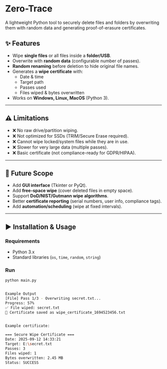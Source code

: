 # Zero-Trace
A lightweight Python tool to securely delete files and folders by overwriting them with random data and generating proof-of-erasure certificates.


## ✨ Features
- Wipe **single files** or all files inside a **folder/USB**.
- Overwrite with **random data** (configurable number of passes).
- **Random renaming** before deletion to hide original file names.
- Generates a **wipe certificate** with:
  - Date & time
  - Target path
  - Passes used
  - Files wiped & bytes overwritten
- Works on **Windows, Linux, MacOS** (Python 3).

---

## ⚠️ Limitations
- ❌ No raw drive/partition wiping.
- ❌ Not optimized for SSDs (TRIM/Secure Erase required).
- ❌ Cannot wipe locked/system files while they are in use.
- ❌ Slower for very large data (multiple passes).
- ❌ Basic certificate (not compliance-ready for GDPR/HIPAA).

---

## 🚀 Future Scope
- Add **GUI interface** (Tkinter or PyQt).
- Add **free-space wipe** (cover deleted files in empty space).
- Support **DoD/NIST/Gutmann wipe algorithms**.
- Better **certificate reporting** (serial numbers, user info, compliance tags).
- Add **automation/scheduling** (wipe at fixed intervals).

---

## ▶️ Installation & Usage

### Requirements
- Python 3.x
- Standard libraries (`os`, `time`, `random`, `string`)

### Run
```bash
python main.py


Example Output
[File] Pass 1/3 - Overwriting secret.txt...
Progress: 57%
✅ File wiped: secret.txt
📜 Certificate saved as wipe_certificate_1694523456.txt


Example certificate:

=== Secure Wipe Certificate ===
Date: 2025-09-12 14:33:21
Target: E:\secret.txt
Passes: 3
Files wiped: 1
Bytes overwritten: 2.45 MB
Status: SUCCESS

